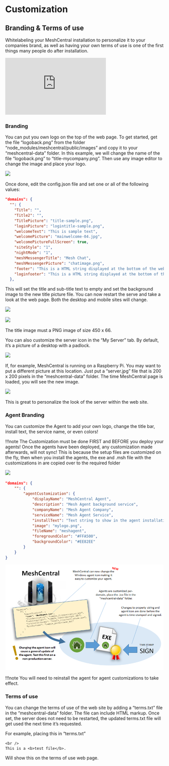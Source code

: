 # Customization

## Branding & Terms of use

Whitelabeling your MeshCentral installation to personalize it to your companies brand, as well as having your own terms of use is one of the first things many people do after installation.

<div class="video-wrapper">
  <iframe width="320" height="180" src="https://www.youtube.com/embed/xUZ1w9RSKpQ" frameborder="0" allowfullscreen></iframe>
</div>

### Branding

You can put you own logo on the top of the web page. To get started, get the file “logoback.png” from the folder “node_modules/meshcentral/public/images” and copy it to your “meshcentral-data” folder. In this example, we will change the name of the file “logoback.png” to “title-mycompany.png”. Then use any image editor to change the image and place your logo.

![](images/2022-05-19-00-38-51.png)

Once done, edit the config.json file and set one or all of the following values:

```json
"domains": {
  "": {
    "Title": "",
    "Title2": "",
    "TitlePicture": "title-sample.png",
    "loginPicture": "logintitle-sample.png",
    "welcomeText": "This is sample text",
    "welcomePicture": "mainwelcome-04.jpg",
    "welcomePictureFullScreen": true,
    "siteStyle": "1",
    "nightMode": "1",
    "meshMessengerTitle": "Mesh Chat",
    "meshMessengerPicture": "chatimage.png",
    "footer": "This is a HTML string displayed at the bottom of the web page when a user is logged in.",
    "loginfooter": "This is a HTML string displayed at the bottom of the web page when a user is not logged in."
  },
```

This will set the title and sub-title text to empty and set the background image to the new title picture file. You can now restart the serve and take a look at the web page. Both the desktop and mobile sites will change.

![](images/2022-05-19-00-39-35.png)

![](images/2022-05-19-00-39-42.png)

The title image must a PNG image of size 450 x 66.

You can also customize the server icon in the “My Server” tab. By default, it’s a picture of a desktop with a padlock.

![](images/2022-05-19-00-40-00.png)

If, for example, MeshCentral is running on a Raspberry Pi. You may want to put a different picture at this location. Just put a “server.jpg” file that is 200 x 200 pixels in the “meshcentral-data” folder. The time MeshCentral page is loaded, you will see the new image.

![](images/2022-05-19-00-40-13.png)

This is great to personalize the look of the server within the web site.

### Agent Branding

You can customize the Agent to add your own logo, change the title bar, install text, the service name, or even colors!

!!!note
	The Customization must be done FIRST and BEFORE you deploy your agents!
	Once the agents have been deployed, any customization made afterwards, will not sync!
	This is because the setup files are customized on the fly, then when you install the agents, the exe and .msh file with the customizations in are copied over to the required folder

![](images/2022-08-24-06-42-40.png)

```json
"domains": {
	"": {
		"agentCustomization": {
			"displayName": "MeshCentral Agent",
			"description": "Mesh Agent background service",
			"companyName": "Mesh Agent Company",
			"serviceName": "Mesh Agent Service",
			"installText": "Text string to show in the agent installation dialog box",
			"image": "mylogo.png",
			"fileName": "meshagent",
			"foregroundColor": "#FFA500",
			"backgroundColor": "#EE82EE"
		}
	}
}
```

![agent icon](images/agentico.png)

!!!note
    You will need to reinstall the agent for agent customizations to take effect.

### Terms of use

You can change the terms of use of the web site by adding a “terms.txt” file in the “meshcentral-data” folder. The file can include HTML markup. Once set, the server does not need to be restarted, the updated terms.txt file will get used the next time it’s requested.

For example, placing this in “terms.txt”

```
<br />
This is a <b>test file</b>.
```

Will show this on the terms of use web page.

